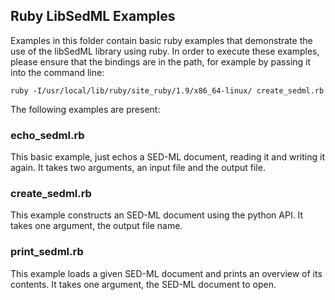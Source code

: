 ## Ruby LibSedML Examples

Examples in this folder contain basic ruby examples that demonstrate the use of the libSedML library using ruby. In order to execute these examples, please ensure that the bindings are in the path, for example by passing it into the command line: 

	ruby -I/usr/local/lib/ruby/site_ruby/1.9/x86_64-linux/ create_sedml.rb

The following examples are present: 

### echo_sedml.rb
This basic example, just echos a SED-ML document, reading it and writing it again. It takes two arguments, an input file and the output file. 

### create_sedml.rb
This example constructs an SED-ML document using the python API. It takes one argument, the output file name.

### print_sedml.rb
This example loads a given SED-ML document and prints an overview of its contents. It takes one argument, the SED-ML document to open. 
